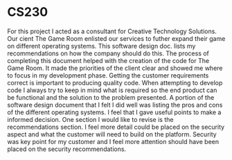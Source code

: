 # CS230
For this project I acted as a consultant for Creative Technology Solutions.  Our cient The Game Room enlisted our services to futher expand their game on different operating systems.  This software design doc. lists my recommendations on how the company should do this.  The process of completing this document helped with the creation of the code for The Game Room.  It made the priorities of the client clear and showed me where to focus in my development phase.  Getting the customer requirements correct is important to producing quality code.  When attempting to develop code I always try to keep in mind what is required so the end product can be functional and the solution to the problem presented.  A portion of the software design document that I felt I did well was listing the pros and cons of the different operating systems.  I feel that I gave useful points to make a informed decision.  One section I would like to revise is the recommendations section.  I feel more detail could be placed on the security aspect and what the customer will need to build on the platform.  Security was key point for my customer and I feel more attention should have been placed on the security recommendations.   
